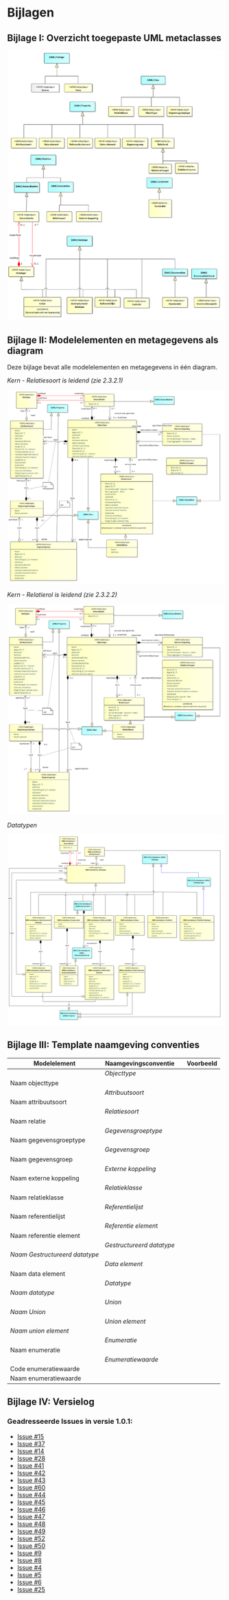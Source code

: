 Bijlagen
========

Bijlage I: Overzicht toegepaste UML metaclasses
-----------------------------------------------

![](media/ae71a9abaacb1c50f1d25065f10668bd.png)

Bijlage II: Modelelementen en metagegevens als diagram
------------------------------------------------------

Deze bijlage bevat alle modelelementen en metagegevens in één diagram.

*Kern - Relatiesoort is leidend (zie 2.3.2.1)*

![](media/3e87a2ea83fc484f3dd9f9c194a4048d.png)

*Kern - Relatierol is leidend (zie 2.3.2.2)*

![](media/b8f565ae66f02874449ea0f2e2b6a52d.png)

*Datatypen*

![](media/ff1882c3ee36f2f4b7c634c951825856.png)

Bijlage III: Template naamgeving conventies
-------------------------------------------

| **Modelelement**               | **Naamgevingsconventie**  |   | **Voorbeeld** |
|--------------------------------|---------------------------|---|---------------|
|                                | *Objecttype*              |   |               |
| Naam objecttype                |                           |   |               |
|                                | *Attribuutsoort*          |   |               |
| Naam attribuutsoort            |                           |   |               |
|                                | *Relatiesoort*            |   |               |
| Naam relatie                   |                           |   |               |
|                                | *Gegevensgroeptype*       |   |               |
| Naam gegevensgroeptype         |                           |   |               |
|                                | *Gegevensgroep*           |   |               |
| Naam gegevensgroep             |                           |   |               |
|                                | *Externe koppeling*       |   |               |
| Naam externe koppeling         |                           |   |               |
|                                | *Relatieklasse*           |   |               |
| Naam relatieklasse             |                           |   |               |
|                                | *Referentielijst*         |   |               |
| Naam referentielijst           |                           |   |               |
|                                | *Referentie elemen*t      |   |               |
| Naam referentie element        |                           |   |               |
|                                | *Gestructureerd datatype* |   |               |
| *Naam Gestructureerd datatype* |                           |   |               |
|                                | *Data element*            |   |               |
| Naam data element              |                           |   |               |
|                                | *Datatype*                |   |               |
| *Naam datatype*                |                           |   |               |
|                                | *Union*                   |   |               |
| *Naam Union*                   |                           |   |               |
|                                | *Union element*           |   |               |
| *Naam union element*           |                           |   |               |
|                                | *Enumeratie*              |   |               |
| Naam enumeratie                |                           |   |               |
|                                | *Enumeratiewaarde*        |   |               |
| Code enumeratiewaarde          |                           |   |               |
| Naam enumeratiewaarde          |                           |   |               |


Bijlage IV: Versielog
-------------------------------------------

### Geadresseerde Issues in versie 1.0.1:

* [Issue #15](https://github.com/Geonovum/MIM-Werkomgeving/issues/15)  
* [Issue #37](https://github.com/Geonovum/MIM-Werkomgeving/issues/37)  
* [Issue #14](https://github.com/Geonovum/MIM-Werkomgeving/issues/14)  
* [Issue #28](https://github.com/Geonovum/MIM-Werkomgeving/issues/28)  
* [Issue #41](https://github.com/Geonovum/MIM-Werkomgeving/issues/41)  
* [Issue #42](https://github.com/Geonovum/MIM-Werkomgeving/issues/42)  
* [Issue #43](https://github.com/Geonovum/MIM-Werkomgeving/issues/43)  
* [Issue #60](https://github.com/Geonovum/MIM-Werkomgeving/issues/60)  
* [Issue #44](https://github.com/Geonovum/MIM-Werkomgeving/issues/44)  
* [Issue #45](https://github.com/Geonovum/MIM-Werkomgeving/issues/45)  
* [Issue #46](https://github.com/Geonovum/MIM-Werkomgeving/issues/46)  
* [Issue #47](https://github.com/Geonovum/MIM-Werkomgeving/issues/47)  
* [Issue #48](https://github.com/Geonovum/MIM-Werkomgeving/issues/48)  
* [Issue #49](https://github.com/Geonovum/MIM-Werkomgeving/issues/49)  
* [Issue #52](https://github.com/Geonovum/MIM-Werkomgeving/issues/52)  
* [Issue #50](https://github.com/Geonovum/MIM-Werkomgeving/issues/50)  
* [Issue #9](https://github.com/Geonovum/MIM-Werkomgeving/issues/9)  
* [Issue #8](https://github.com/Geonovum/MIM-Werkomgeving/issues/8)  
* [Issue #4](https://github.com/Geonovum/MIM-Werkomgeving/issues/4)  
* [Issue #5](https://github.com/Geonovum/MIM-Werkomgeving/issues/5)  
* [Issue #6](https://github.com/Geonovum/MIM-Werkomgeving/issues/6)  
* [Issue #25](https://github.com/Geonovum/MIM-Werkomgeving/issues/25)  
